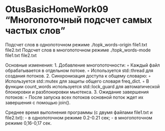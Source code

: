 # OtusBasicHomeWork09 “Многопоточный подсчет самых частых слов”

Подсчет слов в однопоточном режиме ./topk_words-origin file1.txt file2.txt 
Подсчет слов в многопоточном режиме ./topk_words-mode file1.txt file2.txt 

Основные изменения:
    1. Добавление многопоточности:
        ◦ Каждый файл обрабатывается в отдельном потоке.
        ◦ Используется std::thread для создания потоков.
    2. Синхронизация доступа к общему словарю:
        ◦ Используется std::mutex для защиты общего словаря freq_dict.
        ◦ В функции count_words используется std::lock_guard для автоматической блокировки и разблокировки мьютекса.
    3. Ожидание завершения потоков:
        ◦ После запуска всех потоков основной поток ждет их завершения с помощью join().

Среднее время выполнения программы (с двумя файлами file1.txt и file2.txt):
    - в однопоточном режиме 0.2-0.21 сек;
    - в многопоточном режиме 0,16-0,17 сек.
